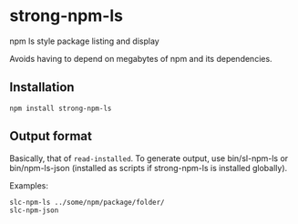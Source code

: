 # strong-npm-ls

npm ls style package listing and display

Avoids having to depend on megabytes of npm and its dependencies.

## Installation

    npm install strong-npm-ls

## Output format

Basically, that of `read-installed`. To generate output, use bin/sl-npm-ls
or bin/npm-ls-json (installed as scripts if strong-npm-ls is installed
globally).

Examples:

    slc-npm-ls ../some/npm/package/folder/
    slc-npm-json
